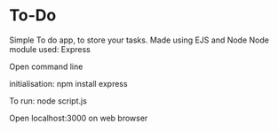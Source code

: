 # To-Do
Simple To do app, to store your tasks. Made using EJS and Node
Node module used: Express

Open command line

initialisation:
npm install express

To run:
node script.js

Open localhost:3000 on web browser
